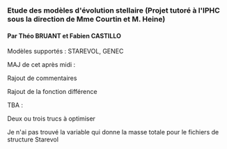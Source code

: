 ### Etude des modèles d'évolution stellaire (Projet tutoré à l'IPHC sous la direction de Mme Courtin et M. Heine)
#### Par Théo BRUANT et Fabien CASTILLO

Modèles supportés : STAREVOL, GENEC


MAJ de cet après midi :

Rajout de commentaires

Rajout de la fonction différence

TBA : 

Deux ou trois trucs à optimiser

Je n'ai pas trouvé la variable qui donne la masse totale pour le fichiers de structure Starevol
